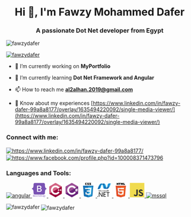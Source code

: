 <h1 align="center">Hi 👋, I'm Fawzy Mohammed Dafer</h1>
<h3 align="center">A passionate Dot Net developer from Egypt</h3>

<p align="left"> <img src="https://komarev.com/ghpvc/?username=fawzydafer&label=Profile%20views&color=0e75b6&style=flat" alt="fawzydafer" /> </p>

<p align="left"> <a href="https://github.com/ryo-ma/github-profile-trophy"><img src="https://github-profile-trophy.vercel.app/?username=fawzydafer" alt="fawzydafer" /></a> </p>

- 🔭 I’m currently working on **MyPortfolio**

- 🌱 I’m currently learning **Dot Net Framework and Angular**

- 📫 How to reach me **al2alhan.2019@gmail.com**

- 📄 Know about my experiences [https://www.linkedin.com/in/fawzy-dafer-99a8a8177/overlay/1635494220092/single-media-viewer/](https://www.linkedin.com/in/fawzy-dafer-99a8a8177/overlay/1635494220092/single-media-viewer/)

<h3 align="left">Connect with me:</h3>
<p align="left">
<a href="https://www.linkedin.com/in/fawzy-dafer-99a8a8177/" target="blank"><img align="center" src="https://raw.githubusercontent.com/rahuldkjain/github-profile-readme-generator/master/src/images/icons/Social/linked-in-alt.svg" alt="https://www.linkedin.com/in/fawzy-dafer-99a8a8177/" height="30" width="40" /></a>
<a href="https://www.facebook.com/profile.php?id=100008371473796" target="blank"><img align="center" src="https://raw.githubusercontent.com/rahuldkjain/github-profile-readme-generator/master/src/images/icons/Social/facebook.svg" alt="https://www.facebook.com/profile.php?id=100008371473796" height="30" width="40" /></a>
</p>

<h3 align="left">Languages and Tools:</h3>
<p align="left"> <a href="https://angular.io" target="_blank" rel="noreferrer"> <img src="https://angular.io/assets/images/logos/angular/angular.svg" alt="angular" width="40" height="40"/> </a> <a href="https://getbootstrap.com" target="_blank" rel="noreferrer"> <img src="https://raw.githubusercontent.com/devicons/devicon/master/icons/bootstrap/bootstrap-plain-wordmark.svg" alt="bootstrap" width="40" height="40"/> </a> <a href="https://www.w3schools.com/cpp/" target="_blank" rel="noreferrer"> <img src="https://raw.githubusercontent.com/devicons/devicon/master/icons/cplusplus/cplusplus-original.svg" alt="cplusplus" width="40" height="40"/> </a> <a href="https://www.w3schools.com/cs/" target="_blank" rel="noreferrer"> <img src="https://raw.githubusercontent.com/devicons/devicon/master/icons/csharp/csharp-original.svg" alt="csharp" width="40" height="40"/> </a> <a href="https://www.w3schools.com/css/" target="_blank" rel="noreferrer"> <img src="https://raw.githubusercontent.com/devicons/devicon/master/icons/css3/css3-original-wordmark.svg" alt="css3" width="40" height="40"/> </a> <a href="https://dotnet.microsoft.com/" target="_blank" rel="noreferrer"> <img src="https://raw.githubusercontent.com/devicons/devicon/master/icons/dot-net/dot-net-original-wordmark.svg" alt="dotnet" width="40" height="40"/> </a> <a href="https://www.w3.org/html/" target="_blank" rel="noreferrer"> <img src="https://raw.githubusercontent.com/devicons/devicon/master/icons/html5/html5-original-wordmark.svg" alt="html5" width="40" height="40"/> </a> <a href="https://developer.mozilla.org/en-US/docs/Web/JavaScript" target="_blank" rel="noreferrer"> <img src="https://raw.githubusercontent.com/devicons/devicon/master/icons/javascript/javascript-original.svg" alt="javascript" width="40" height="40"/> </a> <a href="https://www.microsoft.com/en-us/sql-server" target="_blank" rel="noreferrer"> <img src="https://www.svgrepo.com/show/303229/microsoft-sql-server-logo.svg" alt="mssql" width="40" height="40"/> </a> </p>

<p><img align="left" src="https://github-readme-stats.vercel.app/api/top-langs?username=fawzydafer&show_icons=true&locale=en&layout=compact" alt="fawzydafer" /></p>

<p>&nbsp;<img align="center" src="https://github-readme-stats.vercel.app/api?username=fawzydafer&show_icons=true&locale=en" alt="fawzydafer" /></p>

